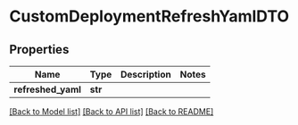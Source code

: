 # CustomDeploymentRefreshYamlDTO

## Properties
Name | Type | Description | Notes
------------ | ------------- | ------------- | -------------
**refreshed_yaml** | **str** |  | 

[[Back to Model list]](../README.md#documentation-for-models) [[Back to API list]](../README.md#documentation-for-api-endpoints) [[Back to README]](../README.md)

